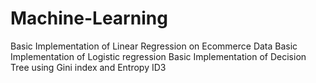 # Machine-Learning
Basic Implementation of Linear Regression on Ecommerce Data
Basic Implementation of Logistic regression 
Basic Implementation of Decision Tree using Gini index and Entropy ID3
